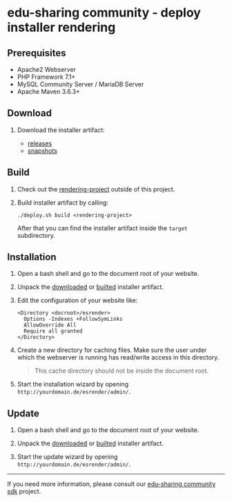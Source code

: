 
# edu-sharing community - deploy installer rendering

Prerequisites
-------------

- Apache2 Webserver
- PHP Framework 7.1+
- MySQL Community Server / MariaDB Server
- Apache Maven 3.6.3+

Download
--------

1. Download the installer artifact:

   * [releases](https://artifacts.edu-sharing.com/#browse/browse:community-releases:org%2Fedu_sharing%2Fedu_sharing-community-deploy-installer-rendering)
   * [snapshots](https://artifacts.edu-sharing.com/#browse/browse:community-snapshots:org%2Fedu_sharing%2Fedu_sharing-community-deploy-installer-rendering)

Build
-----

1. Check out the [rendering-project](https://scm.edu-sharing.com/edu-sharing/rendering-service) outside of this project.
 
2. Build installer artifact by calling: 
                                                    
   ```
   ./deploy.sh build <rendering-project>
   ```

   After that you can find the installer artifact inside the `target` subdirectory.

Installation
------------

1. Open a bash shell and go to the document root of your website.

2. Unpack the [downloaded](#download) or [builted](#build) installer artifact.

3. Edit the configuration of your website like:

   ```
   <Directory <docroot>/esrender>  
     Options -Indexes +FollowSymLinks
     AllowOverride All  
     Require all granted
   </Directory>
   ```

4. Create a new directory for caching files. 
   Make sure the user under which the webserver is running has read/write access in this directory.

   > This cache directory should not be inside the document root. 

5. Start the installation wizard by opening `http://yourdomain.de/esrender/admin/`.
  
Update
------

1. Open a bash shell and go to the document root of your website.

2. Unpack the [downloaded](#download) or [builted](#build) installer artifact.

3. Start the update wizard by opening `http://yourdomain.de/esrender/admin/`.
    
---
If you need more information, please consult our [edu-sharing community sdk](https://scm.edu-sharing.com/edu-sharing-community/edu-sharing-community-sdk) project.
